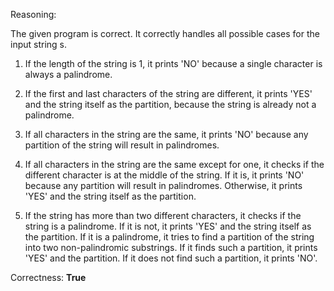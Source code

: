 Reasoning:

The given program is correct. It correctly handles all possible cases for the input string s.

1. If the length of the string is 1, it prints 'NO' because a single character is always a palindrome.

2. If the first and last characters of the string are different, it prints 'YES' and the string itself as the partition, because the string is already not a palindrome.

3. If all characters in the string are the same, it prints 'NO' because any partition of the string will result in palindromes.

4. If all characters in the string are the same except for one, it checks if the different character is at the middle of the string. If it is, it prints 'NO' because any partition will result in palindromes. Otherwise, it prints 'YES' and the string itself as the partition.

5. If the string has more than two different characters, it checks if the string is a palindrome. If it is not, it prints 'YES' and the string itself as the partition. If it is a palindrome, it tries to find a partition of the string into two non-palindromic substrings. If it finds such a partition, it prints 'YES' and the partition. If it does not find such a partition, it prints 'NO'.

Correctness: **True**